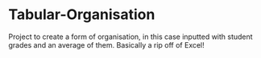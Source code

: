 # Tabular-Organisation
Project to create a form of organisation, in this case inputted with student grades and an average of them.
Basically a rip off of Excel!
